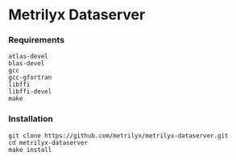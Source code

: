 Metrilyx Dataserver
===================


### Requirements

    atlas-devel 
    blas-devel
    gcc
    gcc-gfortran
    libffi 
    libffi-devel 
    make


### Installation

    git clone https://github.com/metrilyx/metrilyx-dataserver.git
    cd metrilyx-dataserver
    make install